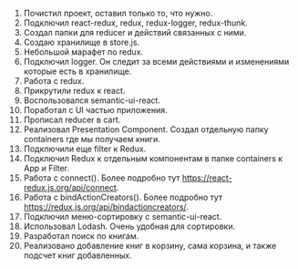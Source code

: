 1. Почистил проект, оставил только то, что нужно.
2. Подключил react-redux, redux, redux-logger, redux-thunk.
3. Создал папки для reducer и действий связанных с ними.
4. Создаю хранилище в store.js.
5. Небольшой марафет по redux.
6. Подключил logger. Он следит за всеми действиями и изменениями которые есть в хранилище.
7. Работа с redux.
8. Прикрутили redux к react.
9. Воспользовался semantic-ui-react.
10. Поработал с UI частью приложения.
11. Прописал reducer в cart.
12. Реализовал Presentation Component. Создал отдельную папку containers где мы получаем книги.
13. Подключили еще filter к Redux.
14. Подключил Redux к отдельным компонентам в папке containers к App и Filter.
15. Работа с connect(). Более подробно тут https://react-redux.js.org/api/connect.
16. Работа с bindActionCreators(). Более подробно тут https://redux.js.org/api/bindactioncreators/.
17. Подключил меню-сортировку с semantic-ui-react.
18. Использовал Lodash. Очень удобная для сортировки.
19. Разработал поиск по книгам.
20. Реализовано добавление книг в корзину, сама корзина, и также подсчет книг добавленных.
